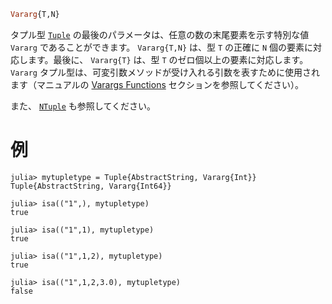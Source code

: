 ```julia
Vararg{T,N}
```

タプル型 [`Tuple`](@ref) の最後のパラメータは、任意の数の末尾要素を示す特別な値 `Vararg` であることができます。 `Vararg{T,N}` は、型 `T` の正確に `N` 個の要素に対応します。最後に、 `Vararg{T}` は、型 `T` のゼロ個以上の要素に対応します。 `Vararg` タプル型は、可変引数メソッドが受け入れる引数を表すために使用されます（マニュアルの [Varargs Functions](@ref) セクションを参照してください）。

また、 [`NTuple`](@ref) も参照してください。

# 例

```jldoctest
julia> mytupletype = Tuple{AbstractString, Vararg{Int}}
Tuple{AbstractString, Vararg{Int64}}

julia> isa(("1",), mytupletype)
true

julia> isa(("1",1), mytupletype)
true

julia> isa(("1",1,2), mytupletype)
true

julia> isa(("1",1,2,3.0), mytupletype)
false
```
